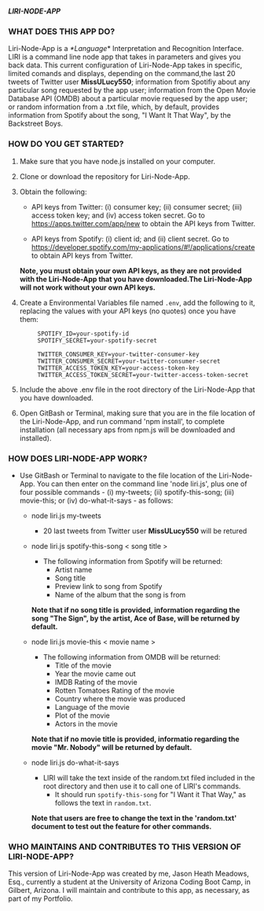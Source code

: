 ##### LIRI-NODE-APP

### __WHAT DOES THIS APP DO?__

Liri-Node-App is a _*Language_* Interpretation and Recognition Interface. LIRI is a command line node app that takes in parameters and gives you back data. This current configuration of Liri-Node-App takes in specific, limited comands and displays, depending on the command,the last 20 tweets of Twitter user __MissULucy550__; information from Spotifiy about any particular song requested by the app user; information from the Open Movie Database API (OMDB) about a particular movie requesed by the app user; or random information from a .txt file, which, by default, provides information from Spotify about the song, "I Want It That Way", by the Backstreet Boys. 

### __HOW DO YOU GET STARTED?__

1. Make sure that you have node.js installed on your computer.

2. Clone or download the repository for Liri-Node-App.

3. Obtain the following:

    * API keys from Twitter: (i) consumer key; (ii) consumer secret; (iii) access token key; and (iv) access token secret. Go to <https://apps.twitter.com/app/new> to obtain the API keys from Twitter.

    * API keys from Spotify: (i) client id; and (ii) client secret. Go to <https://developer.spotify.com/my-applications/#!/applications/create> to obtain API keys from Twitter. 

    __Note, you must obtain your own API keys, as they are not provided with the Liri-Node-App that you have downloaded.The Liri-Node-App will not work without your own API keys.__
        
4. Create a Environmental Variables file named `.env`, add the following to it, replacing the values with your API keys (no quotes) once you have them:

            SPOTIFY_ID=your-spotify-id
            SPOTIFY_SECRET=your-spotify-secret

            TWITTER_CONSUMER_KEY=your-twitter-consumer-key
            TWITTER_CONSUMER_SECRET=your-twitter-consumer-secret
            TWITTER_ACCESS_TOKEN_KEY=your-access-token-key
            TWITTER_ACCESS_TOKEN_SECRET=your-twitter-access-token-secret

5. Include the above .env file in the root directory of the Liri-Node-App that you have downloaded.

6. Open GitBash or Terminal, making sure that you are in the file location of the Liri-Node-App, and run command 'npm install', to complete installation (all necessary aps from npm.js will be downloaded and installed). 

### __HOW DOES LIRI-NODE-APP WORK?__

* Use GitBash or Terminal to navigate to the file location of the Liri-Node-App. You can then enter on the command line 'node liri.js', plus one of four possible commands - (i) my-tweets; (ii) spotify-this-song; (iii) movie-this; or (iv) do-what-it-says - as follows:

  * node liri.js my-tweets
    - 20 last tweets from Twitter user __MissULucy550__ will be retured

  * node liri.js spotify-this-song < song title >
    - The following information from Spotify will be returned: 
        - Artist name
        - Song title
        - Preview link to song from Spotify
        - Name of the album that the song is from

    __Note that if no song title is provided, information regarding the song "The Sign", by the artist, Ace of Base, will be returned by default.__

  * node liri.js movie-this < movie name >
    - The following information from OMDB will be returned: 
        - Title of the movie
        - Year the movie came out
        - IMDB Rating of the movie
        - Rotten Tomatoes Rating of the movie
        - Country where the movie was produced
        - Language of the movie
        - Plot of the movie
        - Actors in the movie
    
    __Note that if no movie title is provided, informatio regarding the movie "Mr. Nobody" will be returned by default.__

  * node liri.js do-what-it-says
    - LIRI will take the text inside of the random.txt filed included in the root directory and then use it to call one of LIRI's commands.
        - It should run `spotify-this-song` for "I Want it That Way," as follows the text in `random.txt`.
     
     __Note that users are free to change the text in the 'random.txt' document to test out the feature for other commands.__

### __WHO MAINTAINS AND CONTRIBUTES TO THIS VERSION OF LIRI-NODE-APP?__

This version of Liri-Node-App was created by me, Jason Heath Meadows, Esq., currently a student at the University of Arizona Coding Boot Camp, in Gilbert, Arizona. I will maintain and contribute to this app, as necessary, as part of my Portfolio.